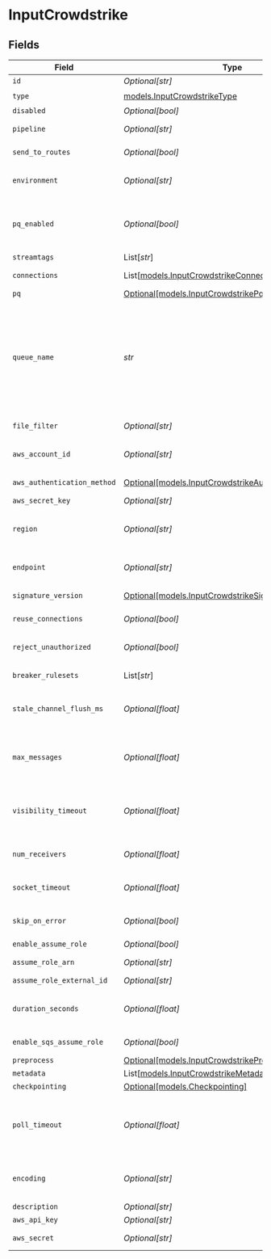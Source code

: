 # InputCrowdstrike


## Fields

| Field                                                                                                                                                                                                                                                                                                                                                                                                                       | Type                                                                                                                                                                                                                                                                                                                                                                                                                        | Required                                                                                                                                                                                                                                                                                                                                                                                                                    | Description                                                                                                                                                                                                                                                                                                                                                                                                                 |
| --------------------------------------------------------------------------------------------------------------------------------------------------------------------------------------------------------------------------------------------------------------------------------------------------------------------------------------------------------------------------------------------------------------------------- | --------------------------------------------------------------------------------------------------------------------------------------------------------------------------------------------------------------------------------------------------------------------------------------------------------------------------------------------------------------------------------------------------------------------------- | --------------------------------------------------------------------------------------------------------------------------------------------------------------------------------------------------------------------------------------------------------------------------------------------------------------------------------------------------------------------------------------------------------------------------- | --------------------------------------------------------------------------------------------------------------------------------------------------------------------------------------------------------------------------------------------------------------------------------------------------------------------------------------------------------------------------------------------------------------------------- |
| `id`                                                                                                                                                                                                                                                                                                                                                                                                                        | *Optional[str]*                                                                                                                                                                                                                                                                                                                                                                                                             | :heavy_minus_sign:                                                                                                                                                                                                                                                                                                                                                                                                          | Unique ID for this input                                                                                                                                                                                                                                                                                                                                                                                                    |
| `type`                                                                                                                                                                                                                                                                                                                                                                                                                      | [models.InputCrowdstrikeType](../models/inputcrowdstriketype.md)                                                                                                                                                                                                                                                                                                                                                            | :heavy_check_mark:                                                                                                                                                                                                                                                                                                                                                                                                          | N/A                                                                                                                                                                                                                                                                                                                                                                                                                         |
| `disabled`                                                                                                                                                                                                                                                                                                                                                                                                                  | *Optional[bool]*                                                                                                                                                                                                                                                                                                                                                                                                            | :heavy_minus_sign:                                                                                                                                                                                                                                                                                                                                                                                                          | N/A                                                                                                                                                                                                                                                                                                                                                                                                                         |
| `pipeline`                                                                                                                                                                                                                                                                                                                                                                                                                  | *Optional[str]*                                                                                                                                                                                                                                                                                                                                                                                                             | :heavy_minus_sign:                                                                                                                                                                                                                                                                                                                                                                                                          | Pipeline to process data from this Source before sending it through the Routes                                                                                                                                                                                                                                                                                                                                              |
| `send_to_routes`                                                                                                                                                                                                                                                                                                                                                                                                            | *Optional[bool]*                                                                                                                                                                                                                                                                                                                                                                                                            | :heavy_minus_sign:                                                                                                                                                                                                                                                                                                                                                                                                          | Select whether to send data to Routes, or directly to Destinations.                                                                                                                                                                                                                                                                                                                                                         |
| `environment`                                                                                                                                                                                                                                                                                                                                                                                                               | *Optional[str]*                                                                                                                                                                                                                                                                                                                                                                                                             | :heavy_minus_sign:                                                                                                                                                                                                                                                                                                                                                                                                          | Optionally, enable this config only on a specified Git branch. If empty, will be enabled everywhere.                                                                                                                                                                                                                                                                                                                        |
| `pq_enabled`                                                                                                                                                                                                                                                                                                                                                                                                                | *Optional[bool]*                                                                                                                                                                                                                                                                                                                                                                                                            | :heavy_minus_sign:                                                                                                                                                                                                                                                                                                                                                                                                          | Use a disk queue to minimize data loss when connected services block. See [Cribl Docs](https://docs.cribl.io/stream/persistent-queues) for PQ defaults (Cribl-managed Cloud Workers) and configuration options (on-prem and hybrid Workers).                                                                                                                                                                                |
| `streamtags`                                                                                                                                                                                                                                                                                                                                                                                                                | List[*str*]                                                                                                                                                                                                                                                                                                                                                                                                                 | :heavy_minus_sign:                                                                                                                                                                                                                                                                                                                                                                                                          | Tags for filtering and grouping in @{product}                                                                                                                                                                                                                                                                                                                                                                               |
| `connections`                                                                                                                                                                                                                                                                                                                                                                                                               | List[[models.InputCrowdstrikeConnections](../models/inputcrowdstrikeconnections.md)]                                                                                                                                                                                                                                                                                                                                        | :heavy_minus_sign:                                                                                                                                                                                                                                                                                                                                                                                                          | Direct connections to Destinations, and optionally via a Pipeline or a Pack                                                                                                                                                                                                                                                                                                                                                 |
| `pq`                                                                                                                                                                                                                                                                                                                                                                                                                        | [Optional[models.InputCrowdstrikePq]](../models/inputcrowdstrikepq.md)                                                                                                                                                                                                                                                                                                                                                      | :heavy_minus_sign:                                                                                                                                                                                                                                                                                                                                                                                                          | N/A                                                                                                                                                                                                                                                                                                                                                                                                                         |
| `queue_name`                                                                                                                                                                                                                                                                                                                                                                                                                | *str*                                                                                                                                                                                                                                                                                                                                                                                                                       | :heavy_check_mark:                                                                                                                                                                                                                                                                                                                                                                                                          | The name, URL, or ARN of the SQS queue to read notifications from. When a non-AWS URL is specified, format must be: '{url}/myQueueName'. Example: 'https://host:port/myQueueName'. Value must be a JavaScript expression (which can evaluate to a constant value), enclosed in quotes or backticks. Can be evaluated only at init time. Example referencing a Global Variable: `https://host:port/myQueue-${C.vars.myVar}`. |
| `file_filter`                                                                                                                                                                                                                                                                                                                                                                                                               | *Optional[str]*                                                                                                                                                                                                                                                                                                                                                                                                             | :heavy_minus_sign:                                                                                                                                                                                                                                                                                                                                                                                                          | Regex matching file names to download and process. Defaults to: .*                                                                                                                                                                                                                                                                                                                                                          |
| `aws_account_id`                                                                                                                                                                                                                                                                                                                                                                                                            | *Optional[str]*                                                                                                                                                                                                                                                                                                                                                                                                             | :heavy_minus_sign:                                                                                                                                                                                                                                                                                                                                                                                                          | SQS queue owner's AWS account ID. Leave empty if SQS queue is in same AWS account.                                                                                                                                                                                                                                                                                                                                          |
| `aws_authentication_method`                                                                                                                                                                                                                                                                                                                                                                                                 | [Optional[models.InputCrowdstrikeAuthenticationMethod]](../models/inputcrowdstrikeauthenticationmethod.md)                                                                                                                                                                                                                                                                                                                  | :heavy_minus_sign:                                                                                                                                                                                                                                                                                                                                                                                                          | AWS authentication method. Choose Auto to use IAM roles.                                                                                                                                                                                                                                                                                                                                                                    |
| `aws_secret_key`                                                                                                                                                                                                                                                                                                                                                                                                            | *Optional[str]*                                                                                                                                                                                                                                                                                                                                                                                                             | :heavy_minus_sign:                                                                                                                                                                                                                                                                                                                                                                                                          | N/A                                                                                                                                                                                                                                                                                                                                                                                                                         |
| `region`                                                                                                                                                                                                                                                                                                                                                                                                                    | *Optional[str]*                                                                                                                                                                                                                                                                                                                                                                                                             | :heavy_minus_sign:                                                                                                                                                                                                                                                                                                                                                                                                          | AWS Region where the S3 bucket and SQS queue are located. Required, unless the Queue entry is a URL or ARN that includes a Region.                                                                                                                                                                                                                                                                                          |
| `endpoint`                                                                                                                                                                                                                                                                                                                                                                                                                  | *Optional[str]*                                                                                                                                                                                                                                                                                                                                                                                                             | :heavy_minus_sign:                                                                                                                                                                                                                                                                                                                                                                                                          | S3 service endpoint. If empty, defaults to the AWS Region-specific endpoint. Otherwise, it must point to S3-compatible endpoint.                                                                                                                                                                                                                                                                                            |
| `signature_version`                                                                                                                                                                                                                                                                                                                                                                                                         | [Optional[models.InputCrowdstrikeSignatureVersion]](../models/inputcrowdstrikesignatureversion.md)                                                                                                                                                                                                                                                                                                                          | :heavy_minus_sign:                                                                                                                                                                                                                                                                                                                                                                                                          | Signature version to use for signing S3 requests                                                                                                                                                                                                                                                                                                                                                                            |
| `reuse_connections`                                                                                                                                                                                                                                                                                                                                                                                                         | *Optional[bool]*                                                                                                                                                                                                                                                                                                                                                                                                            | :heavy_minus_sign:                                                                                                                                                                                                                                                                                                                                                                                                          | Reuse connections between requests, which can improve performance                                                                                                                                                                                                                                                                                                                                                           |
| `reject_unauthorized`                                                                                                                                                                                                                                                                                                                                                                                                       | *Optional[bool]*                                                                                                                                                                                                                                                                                                                                                                                                            | :heavy_minus_sign:                                                                                                                                                                                                                                                                                                                                                                                                          | Reject certificates that cannot be verified against a valid CA, such as self-signed certificates                                                                                                                                                                                                                                                                                                                            |
| `breaker_rulesets`                                                                                                                                                                                                                                                                                                                                                                                                          | List[*str*]                                                                                                                                                                                                                                                                                                                                                                                                                 | :heavy_minus_sign:                                                                                                                                                                                                                                                                                                                                                                                                          | A list of event-breaking rulesets that will be applied, in order, to the input data stream                                                                                                                                                                                                                                                                                                                                  |
| `stale_channel_flush_ms`                                                                                                                                                                                                                                                                                                                                                                                                    | *Optional[float]*                                                                                                                                                                                                                                                                                                                                                                                                           | :heavy_minus_sign:                                                                                                                                                                                                                                                                                                                                                                                                          | How long (in milliseconds) the Event Breaker will wait for new data to be sent to a specific channel before flushing the data stream out, as is, to the Pipelines                                                                                                                                                                                                                                                           |
| `max_messages`                                                                                                                                                                                                                                                                                                                                                                                                              | *Optional[float]*                                                                                                                                                                                                                                                                                                                                                                                                           | :heavy_minus_sign:                                                                                                                                                                                                                                                                                                                                                                                                          | The maximum number of messages SQS should return in a poll request. Amazon SQS never returns more messages than this value (however, fewer messages might be returned). Valid values: 1 to 10.                                                                                                                                                                                                                              |
| `visibility_timeout`                                                                                                                                                                                                                                                                                                                                                                                                        | *Optional[float]*                                                                                                                                                                                                                                                                                                                                                                                                           | :heavy_minus_sign:                                                                                                                                                                                                                                                                                                                                                                                                          | After messages are retrieved by a ReceiveMessage request, @{product} will hide them from subsequent retrieve requests for at least this duration. You can set this as high as 43200 sec. (12 hours).                                                                                                                                                                                                                        |
| `num_receivers`                                                                                                                                                                                                                                                                                                                                                                                                             | *Optional[float]*                                                                                                                                                                                                                                                                                                                                                                                                           | :heavy_minus_sign:                                                                                                                                                                                                                                                                                                                                                                                                          | How many receiver processes to run. The higher the number, the better the throughput - at the expense of CPU overhead.                                                                                                                                                                                                                                                                                                      |
| `socket_timeout`                                                                                                                                                                                                                                                                                                                                                                                                            | *Optional[float]*                                                                                                                                                                                                                                                                                                                                                                                                           | :heavy_minus_sign:                                                                                                                                                                                                                                                                                                                                                                                                          | Socket inactivity timeout (in seconds). Increase this value if timeouts occur due to backpressure.                                                                                                                                                                                                                                                                                                                          |
| `skip_on_error`                                                                                                                                                                                                                                                                                                                                                                                                             | *Optional[bool]*                                                                                                                                                                                                                                                                                                                                                                                                            | :heavy_minus_sign:                                                                                                                                                                                                                                                                                                                                                                                                          | Skip files that trigger a processing error. Disabled by default, which allows retries after processing errors.                                                                                                                                                                                                                                                                                                              |
| `enable_assume_role`                                                                                                                                                                                                                                                                                                                                                                                                        | *Optional[bool]*                                                                                                                                                                                                                                                                                                                                                                                                            | :heavy_minus_sign:                                                                                                                                                                                                                                                                                                                                                                                                          | Use Assume Role credentials to access S3                                                                                                                                                                                                                                                                                                                                                                                    |
| `assume_role_arn`                                                                                                                                                                                                                                                                                                                                                                                                           | *Optional[str]*                                                                                                                                                                                                                                                                                                                                                                                                             | :heavy_minus_sign:                                                                                                                                                                                                                                                                                                                                                                                                          | Amazon Resource Name (ARN) of the role to assume                                                                                                                                                                                                                                                                                                                                                                            |
| `assume_role_external_id`                                                                                                                                                                                                                                                                                                                                                                                                   | *Optional[str]*                                                                                                                                                                                                                                                                                                                                                                                                             | :heavy_minus_sign:                                                                                                                                                                                                                                                                                                                                                                                                          | External ID to use when assuming role                                                                                                                                                                                                                                                                                                                                                                                       |
| `duration_seconds`                                                                                                                                                                                                                                                                                                                                                                                                          | *Optional[float]*                                                                                                                                                                                                                                                                                                                                                                                                           | :heavy_minus_sign:                                                                                                                                                                                                                                                                                                                                                                                                          | Duration of the assumed role's session, in seconds. Minimum is 900 (15 minutes), default is 3600 (1 hour), and maximum is 43200 (12 hours).                                                                                                                                                                                                                                                                                 |
| `enable_sqs_assume_role`                                                                                                                                                                                                                                                                                                                                                                                                    | *Optional[bool]*                                                                                                                                                                                                                                                                                                                                                                                                            | :heavy_minus_sign:                                                                                                                                                                                                                                                                                                                                                                                                          | Use Assume Role credentials when accessing SQS                                                                                                                                                                                                                                                                                                                                                                              |
| `preprocess`                                                                                                                                                                                                                                                                                                                                                                                                                | [Optional[models.InputCrowdstrikePreprocess]](../models/inputcrowdstrikepreprocess.md)                                                                                                                                                                                                                                                                                                                                      | :heavy_minus_sign:                                                                                                                                                                                                                                                                                                                                                                                                          | N/A                                                                                                                                                                                                                                                                                                                                                                                                                         |
| `metadata`                                                                                                                                                                                                                                                                                                                                                                                                                  | List[[models.InputCrowdstrikeMetadata](../models/inputcrowdstrikemetadata.md)]                                                                                                                                                                                                                                                                                                                                              | :heavy_minus_sign:                                                                                                                                                                                                                                                                                                                                                                                                          | Fields to add to events from this input                                                                                                                                                                                                                                                                                                                                                                                     |
| `checkpointing`                                                                                                                                                                                                                                                                                                                                                                                                             | [Optional[models.Checkpointing]](../models/checkpointing.md)                                                                                                                                                                                                                                                                                                                                                                | :heavy_minus_sign:                                                                                                                                                                                                                                                                                                                                                                                                          | N/A                                                                                                                                                                                                                                                                                                                                                                                                                         |
| `poll_timeout`                                                                                                                                                                                                                                                                                                                                                                                                              | *Optional[float]*                                                                                                                                                                                                                                                                                                                                                                                                           | :heavy_minus_sign:                                                                                                                                                                                                                                                                                                                                                                                                          | How long to wait for events before trying polling again. The lower the number the higher the AWS bill. The higher the number the longer it will take for the source to react to configuration changes and system restarts.                                                                                                                                                                                                  |
| `encoding`                                                                                                                                                                                                                                                                                                                                                                                                                  | *Optional[str]*                                                                                                                                                                                                                                                                                                                                                                                                             | :heavy_minus_sign:                                                                                                                                                                                                                                                                                                                                                                                                          | Character encoding to use when parsing ingested data. When not set, @{product} will default to UTF-8 but may incorrectly interpret multi-byte characters.                                                                                                                                                                                                                                                                   |
| `description`                                                                                                                                                                                                                                                                                                                                                                                                               | *Optional[str]*                                                                                                                                                                                                                                                                                                                                                                                                             | :heavy_minus_sign:                                                                                                                                                                                                                                                                                                                                                                                                          | N/A                                                                                                                                                                                                                                                                                                                                                                                                                         |
| `aws_api_key`                                                                                                                                                                                                                                                                                                                                                                                                               | *Optional[str]*                                                                                                                                                                                                                                                                                                                                                                                                             | :heavy_minus_sign:                                                                                                                                                                                                                                                                                                                                                                                                          | N/A                                                                                                                                                                                                                                                                                                                                                                                                                         |
| `aws_secret`                                                                                                                                                                                                                                                                                                                                                                                                                | *Optional[str]*                                                                                                                                                                                                                                                                                                                                                                                                             | :heavy_minus_sign:                                                                                                                                                                                                                                                                                                                                                                                                          | Select or create a stored secret that references your access key and secret key                                                                                                                                                                                                                                                                                                                                             |